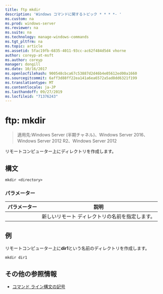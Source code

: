 ```yaml
---
title: ftp mkdir
description: 'Windows コマンドに関するトピック * * * *- '
ms.custom: na
ms.prod: windows-server
ms.reviewer: na
ms.suite: na
ms.technology: manage-windows-commands
ms.tgt_pltfrm: na
ms.topic: article
ms.assetid: 5fac19fb-6835-4011-93cc-ac62f484d5d4 vhorne
author: coreyp-at-msft
ms.author: coreyp
manager: dongill
ms.date: 10/16/2017
ms.openlocfilehash: 900548cbca67c53887d2d46b4e05612ed00a1660
ms.sourcegitcommit: 6aff3d88ff22ea141a6ea6572a5ad8dd6321f199
ms.translationtype: MT
ms.contentlocale: ja-JP
ms.lasthandoff: 09/27/2019
ms.locfileid: "71376243"
---
```

# <a name="ftp-mkdir"></a>ftp: mkdir

>適用先:Windows Server (半期チャネル)、Windows Server 2016、Windows Server 2012 R2、Windows Server 2012

リモートコンピューター上にディレクトリを作成します。   
## <a name="syntax"></a>構文  
```  
mkdir <directory>  
```  
### <a name="parameters"></a>パラメーター  

|  パラメーター  |                   説明                   |
|-------------|-------------------------------------------------|
| <directory> | 新しいリモート ディレクトリの名前を指定します。 |

## <a name="BKMK_Examples"></a>例  
リモートコンピューター上に**dir1**という名前のディレクトリを作成します。  
```  
mkdir dir1  
```  
## <a name="additional-references"></a>その他の参照情報  
-   [コマンド ライン構文の記号](command-line-syntax-key.md)  
